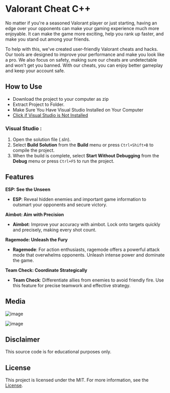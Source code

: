 # Valorant Cheat C++

No matter if you're a seasoned Valorant player or just starting, having an edge over your opponents can make your gaming experience much more enjoyable. It can make the game more exciting, help you rank up faster, and make you stand out among your friends.

To help with this, we've created user-friendly Valorant cheats and hacks. Our tools are designed to improve your performance and make you look like a pro. We also focus on safety, making sure our cheats are undetectable and won't get you banned. With our cheats, you can enjoy better gameplay and keep your account safe.

## How to Use

- Download the project to your computer as zip
- Extract Project to Folder.
- Make Sure You Have Visual Studio Installed on Your Computer
- [Click if Visual Studio is Not Installed](https://visualstudio.microsoft.com/en/thank-you-downloading-visual-studio/?sku=Community&channel=Release&version=VS2022&source=VSLandingPage&passive=false&cid=2030)

### Visual Studio :

1. Open the solution file (.sln).
2. Select **Build Solution** from the **Build** menu or press `Ctrl+Shift+B` to compile the project.
3. When the build is complete, select **Start Without Debugging** from the **Debug** menu or press `Ctrl+F5` to run the project.

## Features

**ESP: See the Unseen**

- **ESP**: Reveal hidden enemies and important game information to outsmart your opponents and secure victory.

**Aimbot: Aim with Precision**

- **Aimbot**: Improve your accuracy with aimbot. Lock onto targets quickly and precisely, making every shot count.

**Ragemode: Unleash the Fury**

- **Ragemode**: For action enthusiasts, ragemode offers a powerful attack mode that overwhelms opponents. Unleash intense power and dominate the game.

**Team Check: Coordinate Strategically**

- **Team Check**: Differentiate allies from enemies to avoid friendly fire. Use this feature for precise teamwork and effective strategy.

## Media

![image](https://user-images.githubusercontent.com/105713914/169294875-583b6deb-f4ae-46c0-b7c2-833464d79381.png)

![image](https://user-images.githubusercontent.com/105713914/169298126-50098ed4-0877-4c0a-a56f-199a41f07c3a.png)

## Disclaimer

This source code is for educational purposes only.

## License

This project is licensed under the MIT. For more information, see the [License](LICENSE).
